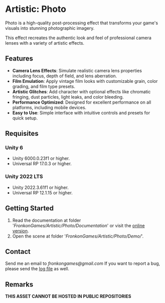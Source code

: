 # Artistic: Photo

Photo is a high-quality post-processing effect that transforms your game's visuals into stunning photographic imagery.

This effect recreates the authentic look and feel of professional camera lenses with a variety of artistic effects.

## Features

- **Camera Lens Effects**: Simulate realistic camera lens properties including focus, depth of field, and lens aberration.
- **Film Emulation**: Apply vintage film looks with customizable grain, color grading, and film type presets.
- **Artistic Glitches**: Add character with optional effects like chromatic fringing, dust particles, light leaks, and color bleeding.
- **Performance Optimized**: Designed for excellent performance on all platforms, including mobile devices.
- **Easy to Use**: Simple interface with intuitive controls and presets for quick setup.

## Requisites

### Unity 6

* Unity 6000.0.23f1 or higher.
* Universal RP 17.0.3 or higher. 

### Unity 2022 LTS

* Unity 2022.3.61f1 or higher.
* Universal RP 12.1.15 or higher. 

## Getting Started

1. Read the documentation at folder '_FronkonGames/Artistic/Photo/Documentation_' or visit the [online version](https://fronkongames.github.io/store/artistic.html).
2. Open the scene at folder '_FronkonGames/Artistic/Photo/Demo/_'.

## Contact

Send me an email to _fronkongames@gmail.com_ If you want to report a bug, please send the [log file](https://docs.unity3d.com/Manual/LogFiles.html) as well.

## Remarks

**THIS ASSET CANNOT BE HOSTED IN PUBLIC REPOSITORIES**
